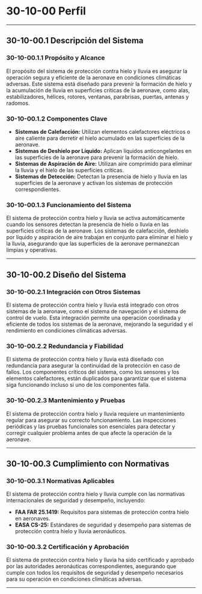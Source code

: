 # 30-10-00 Perfil

---

## **30-10-00.1 Descripción del Sistema**

### **30-10-00.1.1 Propósito y Alcance**

El propósito del sistema de protección contra hielo y lluvia es asegurar la operación segura y eficiente de la aeronave en condiciones climáticas adversas. Este sistema está diseñado para prevenir la formación de hielo y la acumulación de lluvia en superficies críticas de la aeronave, como alas, estabilizadores, hélices, rotores, ventanas, parabrisas, puertas, antenas y radomos.

### **30-10-00.1.2 Componentes Clave**

- **Sistemas de Calefacción:** Utilizan elementos calefactores eléctricos o aire caliente para derretir el hielo acumulado en las superficies de la aeronave.
- **Sistemas de Deshielo por Líquido:** Aplican líquidos anticongelantes en las superficies de la aeronave para prevenir la formación de hielo.
- **Sistemas de Aspiración de Aire:** Utilizan aire comprimido para eliminar la lluvia y el hielo de las superficies críticas.
- **Sistemas de Detección:** Detectan la presencia de hielo y lluvia en las superficies de la aeronave y activan los sistemas de protección correspondientes.

### **30-10-00.1.3 Funcionamiento del Sistema**

El sistema de protección contra hielo y lluvia se activa automáticamente cuando los sensores detectan la presencia de hielo o lluvia en las superficies críticas de la aeronave. Los sistemas de calefacción, deshielo por líquido y aspiración de aire trabajan en conjunto para eliminar el hielo y la lluvia, asegurando que las superficies de la aeronave permanezcan limpias y operativas.

---

## **30-10-00.2 Diseño del Sistema**

### **30-10-00.2.1 Integración con Otros Sistemas**

El sistema de protección contra hielo y lluvia está integrado con otros sistemas de la aeronave, como el sistema de navegación y el sistema de control de vuelo. Esta integración permite una operación coordinada y eficiente de todos los sistemas de la aeronave, mejorando la seguridad y el rendimiento en condiciones climáticas adversas.

### **30-10-00.2.2 Redundancia y Fiabilidad**

El sistema de protección contra hielo y lluvia está diseñado con redundancia para asegurar la continuidad de la protección en caso de fallos. Los componentes críticos del sistema, como los sensores y los elementos calefactores, están duplicados para garantizar que el sistema siga funcionando incluso si uno de los componentes falla.

### **30-10-00.2.3 Mantenimiento y Pruebas**

El sistema de protección contra hielo y lluvia requiere un mantenimiento regular para asegurar su correcto funcionamiento. Las inspecciones periódicas y las pruebas funcionales son esenciales para detectar y corregir cualquier problema antes de que afecte la operación de la aeronave.

---

## **30-10-00.3 Cumplimiento con Normativas**

### **30-10-00.3.1 Normativas Aplicables**

El sistema de protección contra hielo y lluvia cumple con las normativas internacionales de seguridad y desempeño, incluyendo:

- **FAA FAR 25.1419:** Requisitos para sistemas de protección contra hielo en aeronaves.
- **EASA CS-25:** Estándares de seguridad y desempeño para sistemas de protección contra hielo y lluvia aeronáuticos.

### **30-10-00.3.2 Certificación y Aprobación**

El sistema de protección contra hielo y lluvia ha sido certificado y aprobado por las autoridades aeronáuticas correspondientes, asegurando que cumple con todos los requisitos de seguridad y desempeño necesarios para su operación en condiciones climáticas adversas.

---
